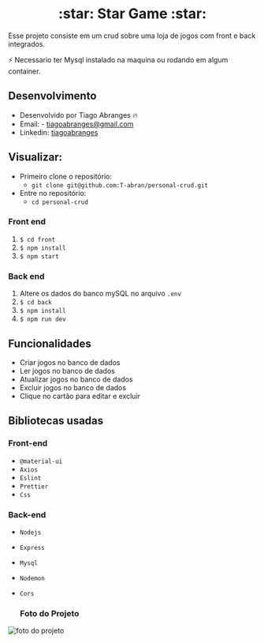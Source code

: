  
 <h1 align="center"> :star: Star Game :star: </h1>


Esse projeto consiste em um crud sobre uma loja de jogos com front e back integrados.

:zap: Necessario ter Mysql instalado na maquina ou rodando em algum container.


## Desenvolvimento
 - Desenvolvido por Tiago Abranges :fire:
 - Email: - tiagoabranges@gmail.com
 - Linkedin: <a href="https://www.linkedin.com/in/tiagoabranges/" target="_blank">tiagoabranges</a>

## Visualizar:
 - Primeiro clone o repositório:
    - ``` git clone git@github.com:T-abran/personal-crud.git ```
 - Entre no repositório: 
   - ``` cd personal-crud ```


### Front end

  1. `$ cd front`
  2. `$ npm install` 
  3. `$ npm start`
  
### Back end

  1. Altere os dados do banco mySQL no arquivo `.env`
  2. `$ cd back`
  3. `$ npm install`
  4. `$ npm run dev`
  
## Funcionalidades

  + Criar jogos no banco de dados
  + Ler jogos no banco de dados
  + Atualizar jogos no banco de dados
  + Excluir jogos no banco de dados
  + Clique no cartão para editar e excluir
  
## Bibliotecas usadas

### Front-end

 + `@material-ui`
 +  `Axios`
 +  `Eslint`
 +  `Prettier`
 +  `Css`

### Back-end

+ `Nodejs`
+ `Express`
+ `Mysql`
+ `Nodemon`
+ `Cors`

    <h3 align="left"> Foto do Projeto </h3>
 <img src="./src/images/" alt="foto do projeto" />
 
